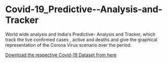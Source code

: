# Covid-19_Predictive--Analysis-and-Tracker
World wide analysis and India's Predictive- Analysis and Tracker, which track the live confirmed cases , active and deaths and give the graphical representation of the Corona Virus scenario  over the period. 


[Download the respective Covid-19 Dataset from here](https://www.kaggle.com/sudalairajkumar/covid19-in-india?select=covid_19_india.csv) 
